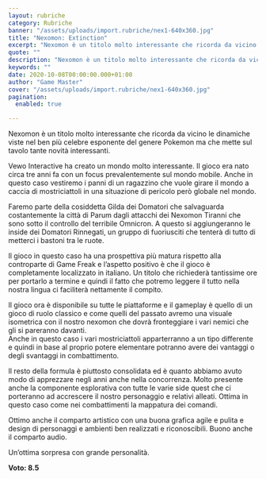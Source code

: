 ```yaml
---
layout: rubriche
category: Rubriche
banner: "/assets/uploads/import.rubriche/nex1-640x360.jpg"
title: "Nexomon: Extinction"
excerpt: "Nexomon è un titolo molto interessante che ricorda da vicino le dinamiche viste nel ben più celebre esponente del genere Pokemon ma che mette sul tavolo tante novità interessanti. Vewo Interactive ha creato un mondo molto interessante. Il gioco era nato circa tre anni fa con un focus prevalentemente sul mondo mobile. Anche in questo [&hellip"
quote: ""
description: "Nexomon è un titolo molto interessante che ricorda da vicino le dinamiche viste nel ben più celebre esponente del genere Pokemon ma che mette sul tavolo tante novità interessanti. Vewo Interactive ha creato un mondo molto interessante. Il gioco era nato circa tre anni fa con un focus prevalentemente sul mondo mobile. Anche in questo [&hellip"
keywords: ""
date: 2020-10-08T00:00:00.000+01:00
author: "Game Master"
cover: "/assets/uploads/import.rubriche/nex1-640x360.jpg"
pagination:
  enabled: true

---
```


Nexomon è un titolo molto interessante che ricorda da vicino le dinamiche viste nel ben più celebre esponente del genere Pokemon ma che mette sul tavolo tante novità interessanti.

Vewo Interactive ha creato un mondo molto interessante. Il gioco era nato circa tre anni fa con un focus prevalentemente sul mondo mobile. Anche in questo caso vestiremo i panni di un ragazzino che vuole girare il mondo a caccia di mostriciattoli in una situazione di pericolo però globale nel mondo.

Faremo parte della cosiddetta Gilda dei Domatori che salvaguarda costantemente la città di Parum dagli attacchi dei Nexomon Tiranni che sono sotto il controllo del terribile Omnicron. A questo si aggiungeranno le inside dei Domatori Rinnegati, un gruppo di fuoriusciti che tenterà di tutto di metterci i bastoni tra le ruote.

Il gioco in questo caso ha una prospettiva più matura rispetto alla controparte di Game Freak e l’aspetto positivo è che il gioco è completamente localizzato in italiano. Un titolo che richiederà tantissime ore per portarlo a termine e quindi il fatto che potremo leggere il tutto nella nostra lingua ci faciliterà nettamente il compito.

Il gioco ora è disponibile su tutte le piattaforme e il gameplay è quello di un gioco di ruolo classico e come quelli del passato avremo una visuale isometrica con il nostro nexomon che dovrà fronteggiare i vari nemici che gli si pareranno davanti.  
Anche in questo caso i vari mostriciattoli apparterranno a un tipo differente e quindi in base al proprio potere elementare potranno avere dei vantaggi o degli svantaggi in combattimento.

Il resto della formula è piuttosto consolidata ed è quanto abbiamo avuto modo di apprezzare negli anni anche nella concorrenza. Molto presente anche la componente esplorativa con tutte le varie side quest che ci porteranno ad accrescere il nostro personaggio e relativi alleati. Ottima in questo caso come nei combattimenti la mappatura dei comandi.

Ottimo anche il comparto artistico con una buona grafica agile e pulita e design di personaggi e ambienti ben realizzati e riconoscibili. Buono anche il comparto audio.

Un’ottima sorpresa con grande personalità.

**Voto: 8.5**